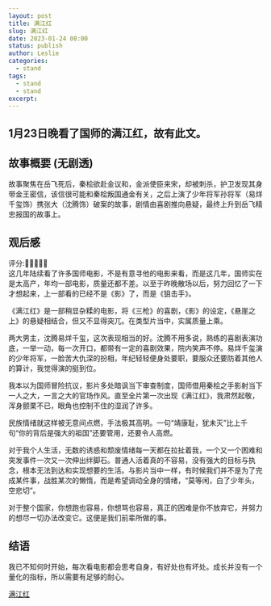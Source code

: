 ```yaml
---
layout: post
title: 满江红
slug: 满江红
date: 2023-01-24 08:00
status: publish
author: Leslie
categories: 
  - stand 
tags:
  - stand 
  - stand 
excerpt: 
---
```


1月23日晚看了国师的满江红，故有此文。
---
## 故事概要 (无剧透)
故事聚焦在岳飞死后，秦桧欲赴金议和，金派使臣来宋，却被刺杀，护卫发现其身带金王密信，该信很可能和秦桧叛国通金有关，之后上演了少年将军孙将军（易烊千玺饰）携张大（沈腾饰）破案的故事，剧情由喜剧推向悬疑，最终上升到岳飞精忠报国的故事上。  

## 观后感
评分:🌟🌟🌟🌟🌟  
这几年陆续看了许多国师电影，不是有意寻他的电影来看，而是这几年，国师实在是太高产，年均一部电影，质量还都不差。以至于昨晚散场以后，努力回忆了一下才想起来，上一部看的已经不是《影》了，而是《狙击手》。  

《满江红》是一部稍显杂糅的电影，将《三枪》的喜剧，《影》的设定，《悬崖之上》的悬疑相结合，但又不显得突兀。在类型片当中，实属质量上乘。  

两大男主，沈腾易烊千玺，这次表现相当的好。沈腾不用多说，熟练的喜剧表演功底，一举一动，每一次开口，都带有一定的喜剧效果，院内笑声不停。易烊千玺演的少年将军，一脸苦大仇深的扮相，年纪轻轻便身处要职，要服众还要防着其他人的算计，我觉得演的挺到位。  

我本以为国师冒险抗议，影片多处暗讽当下审查制度，国师借用秦桧之手影射当下一人之大，一言之大的官场作风。直至全片第一次出现《满江红》，我肃然起敬，浑身颤栗不已，眼角也控制不住的湿润了许多。  

民族情绪就这样被无意间点燃，手法极其高明。一句“靖康耻，犹未灭”比上千句“你的背后是强大的祖国”还要管用，还要令人高燃。  

对于我个人生活，无数的诱惑和颓废情绪每一天都在拉扯着我，一个又一个困难和突发事件一次又一次伸出绊脚石。普通人活着真的不容易，没有强大的目标与执念，根本无法到达和实现想要的生活。与影片当中一样，有时候我们并不是为了完成某件事，战胜某次的懒惰，而是希望调动全身的情绪，“莫等闲，白了少年头，空悲切”。  

对于整个国家，你想跑也容易，你想骂也容易，真正的困难是你不放弃它，并努力的想尽一切办法改变它。这便是我们前辈所做的事。  

## 结语
我已不知何时开始，每次看电影都会思考自身，有好处也有坏处。成长并没有一个量化的指标，所以需要有足够的耐心。

[满江红](https://github.com/lesnolie/Marverick/issues/21)

